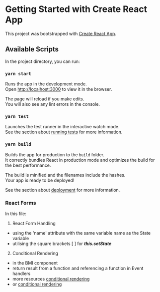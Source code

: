 # Getting Started with Create React App

This project was bootstrapped with [Create React App](https://github.com/facebook/create-react-app).

## Available Scripts

In the project directory, you can run:

### `yarn start`

Runs the app in the development mode.\
Open [http://localhost:3000](http://localhost:3000) to view it in the browser.

The page will reload if you make edits.\
You will also see any lint errors in the console.

### `yarn test`

Launches the test runner in the interactive watch mode.\
See the section about [running tests](https://facebook.github.io/create-react-app/docs/running-tests) for more information.

### `yarn build`

Builds the app for production to the `build` folder.\
It correctly bundles React in production mode and optimizes the build for the best performance.

The build is minified and the filenames include the hashes.\
Your app is ready to be deployed!

See the section about [deployment](https://facebook.github.io/create-react-app/docs/deployment) for more information.

### React Forms 
In this file: 
1. React Form Handling 
- using the 'name' attribute with the same variable name as the State variable 
- utilising the square brackets [ ] for ***this.setState***
2. Conditional Rendering 
- in the BMI component 
- return result from a function and referencing a function in Event handlers
- more resources [conditional rendering](https://www.digitalocean.com/community/tutorials/7-ways-to-implement-conditional-rendering-in-react-applications)
- or [conditional rendering](https://blog.logrocket.com/conditional-rendering-in-react-c6b0e5af381e/)